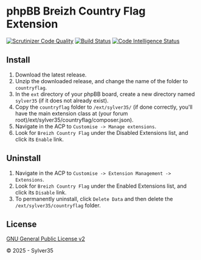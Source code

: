 # phpBB Breizh Country Flag Extension

[![Scrutinizer Code Quality](https://scrutinizer-ci.com/g/Sylver35/countryflag/badges/quality-score.png?b=1.8.0)](https://scrutinizer-ci.com/g/Sylver35/countryflag/?branch=1.8.0)
[![Build Status](https://scrutinizer-ci.com/g/Sylver35/countryflag/badges/build.png?b=1.8.0)](https://scrutinizer-ci.com/g/Sylver35/countryflag/build-status/1.8.0)
[![Code Intelligence Status](https://scrutinizer-ci.com/g/Sylver35/countryflag/badges/code-intelligence.svg?b=1.8.0)](https://scrutinizer-ci.com/code-intelligence)

## Install
1. Download the latest release.
2. Unzip the downloaded release, and change the name of the folder to `countryflag`.
3. In the `ext` directory of your phpBB board, create a new directory named `sylver35` (if it does not already exist).
4. Copy the `countryflag` folder to `/ext/sylver35/` (if done correctly, you'll have the main extension class at (your forum root)/ext/sylver35/countryflag/composer.json).
5. Navigate in the ACP to `Customise -> Manage extensions`.
6. Look for `Breizh Country Flag` under the Disabled Extensions list, and click its `Enable` link.

## Uninstall
1. Navigate in the ACP to `Customise -> Extension Management -> Extensions`.
2. Look for `Breizh Country Flag` under the Enabled Extensions list, and click its `Disable` link.
3. To permanently uninstall, click `Delete Data` and then delete the `/ext/sylver35/countryflag` folder.

## License

[GNU General Public License v2](http://opensource.org/licenses/GPL-2.0)

© 2025 - Sylver35
